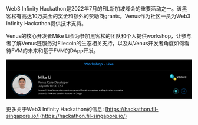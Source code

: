 Web3 Infinity Hackathon是2022年7月的FIL新加坡峰会的重要活动之一。该黑客松有高达10万美金的奖金和额外的赞助商grants。Venus作为社区一员为Web3 Infinity Hackathon提供技术支持。

Venus的核心开发者Mike Li会为参加黑客松的团队和个人提供workshop，让参与者了解Venus链服务对Filecoin的生态相关支持，以及从Venus开发者角度如何看待FVM的未来和基于FVM的DApp开发。

![venus-cluster](../../.vuepress/public/mike_li_hack.png)

更多关于Web3 Infinity Hackathon的信息: [https://hackathon.fil-singapore.io/](https://hackathon.fil-singapore.io/)